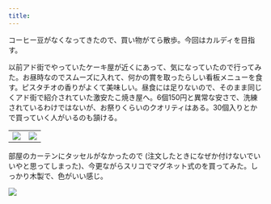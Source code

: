 ```yaml
---
title:
---
```


コーヒー豆がなくなってきたので、買い物がてら散歩。今回はカルディを目指す。

以前アド街でやっていたケーキ屋が近くにあって、気になっていたので行ってみた。お昼時なのでスムーズに入れて、何かの賞を取ったらしい看板メニューを食す。ピスタチオの香りがよくて美味しい。昼食には足りないので、そのまま同じくアド街で紹介されていた激安たこ焼き屋へ。6個150円と異常な安さで、洗練されているわけではないが、お祭りくらいのクオリティはある。30個入りとかで買っていく人がいるのも頷ける。

<table>
  <tr>
    <td><img src="https://photos.apkas.net/medium/202505/20250518-FX160302.webp" /></td>
    <td><img src="https://photos.apkas.net/medium/202505/20250518-FX160306.webp" /></td>
  </tr>
</table>

部屋のカーテンにタッセルがなかったので (注文したときになぜか付けないでいいやと思ってしまった)、今更ながらスリコでマグネット式のを買ってみた。しっかり木製で、色がいい感じ。

![](https://photos.apkas.net/medium/202505/20250518-FX160308.webp)
